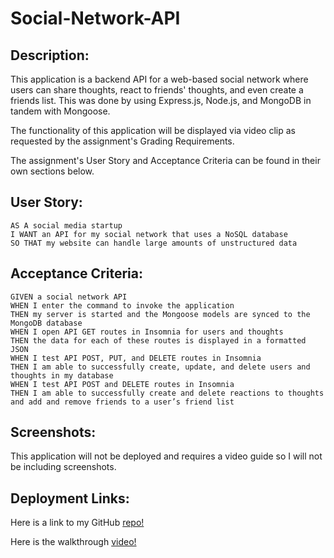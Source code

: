 # Social-Network-API

## Description:

This application is a backend API for a web-based social network where users can share thoughts, react to friends' thoughts, and even create a friends list. This was done by using Express.js, Node.js, and MongoDB in tandem with Mongoose.

The functionality of this application will be displayed via video clip as requested by the assignment's Grading Requirements.

The assignment's User Story and Acceptance Criteria can be found in their own sections below.

## User Story:

```
AS A social media startup
I WANT an API for my social network that uses a NoSQL database
SO THAT my website can handle large amounts of unstructured data
```

## Acceptance Criteria:

```
GIVEN a social network API
WHEN I enter the command to invoke the application
THEN my server is started and the Mongoose models are synced to the MongoDB database
WHEN I open API GET routes in Insomnia for users and thoughts
THEN the data for each of these routes is displayed in a formatted JSON
WHEN I test API POST, PUT, and DELETE routes in Insomnia
THEN I am able to successfully create, update, and delete users and thoughts in my database
WHEN I test API POST and DELETE routes in Insomnia
THEN I am able to successfully create and delete reactions to thoughts and add and remove friends to a user’s friend list
```

## Screenshots:

This application will not be deployed and requires a video guide so I will not be including screenshots.

## Deployment Links:

Here is a link to my GitHub [repo!](https://github.com/roldanmoncada/social-network-api)

Here is the walkthrough [video!](https://drive.google.com/file/d/1a0JT71eMe14FvAtkUhZLF9N--RQWOl0L/view)
